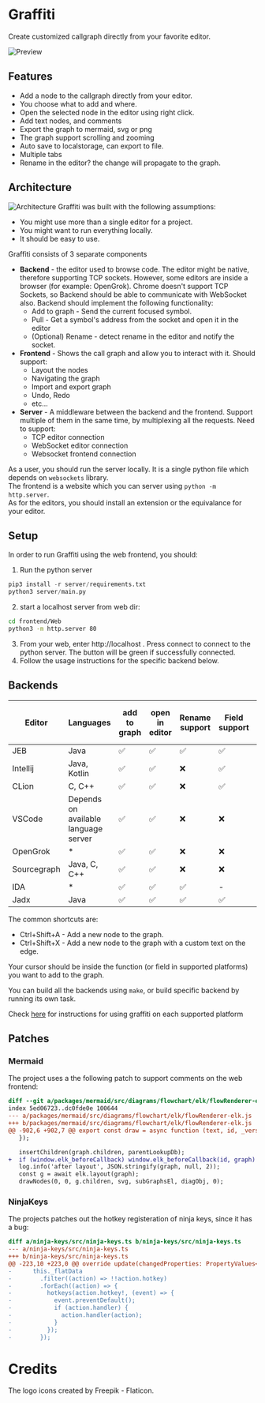 Graffiti
========
Create customized callgraph directly from your favorite editor.

![Preview](docs/images/screenshots/screenshot.png)

## Features
* Add a node to the callgraph directly from your editor. 
* You choose what to add and where.
* Open the selected node in the editor using right click.
* Add text nodes, and comments
* Export the graph to mermaid, svg or png 
* The graph support scrolling and zooming
* Auto save to localstorage, can export to file.
* Multiple tabs
* Rename in the editor? the change will propagate to the graph.

## Architecture
![Architecture](docs/images/architecture.svg)
Graffiti was built with the following assumptions:
- You might use more than a single editor for a project.
- You might want to run everything locally.
- It should be easy to use.

Graffiti consists of 3 separate components
- **Backend** - the editor used to browse code. The editor might be native, therefore supporting TCP sockets. However, some editors are inside a browser (for example: OpenGrok). Chrome doesn't support TCP Sockets, so Backend should be able to communicate with WebSocket also. Backend should implement the following functionality:
    - Add to graph - Send the current focused symbol.
    - Pull - Get a symbol's address from the socket and open it in the editor
    - (Optional) Rename - detect rename in the editor and notify the socket.
- **Frontend** - Shows the call graph and allow you to interact with it. Should support:
    - Layout the nodes
    - Navigating the graph
    - Import and export graph
    - Undo, Redo
    - etc...
- **Server** - A middleware between the backend and the frontend. Support multiple of them in the same time, by multiplexing all the requests.
Need to support:
    - TCP editor connection
    - WebSocket editor connection
    - Websocket frontend connection

As a user, you should run the server locally. It is a single python file which depends on `websockets` library.  
The frontend is a website which you can server using `python -m http.server`.  
As for the editors, you should install an extension or the equivalance for your editor.

## Setup
In order to run Graffiti using the web frontend, you should:

1. Run the python server
```python
pip3 install -r server/requirements.txt
python3 server/main.py
```
2. start a localhost server from web dir:
```bash
cd frontend/Web
python3 -m http.server 80
```
3. From your web, enter http://localhost . Press connect to connect to the python server. The button will be green if successfully connected.
4. Follow the usage instructions for the specific backend below.

## Backends
| Editor      | Languages                            | add to graph | open in editor | Rename support | Field support | Add line to graph | Add xrefs |Socket type |
| ----------- | ------------------------------------ | ------------ | -------------- | -------------- | ------------- | ----------------- | --------- | ---------- |
| JEB         | Java                                 | ✅           | ✅            | ✅            | ✅            | ✅                |    ✅    | TCP        |
| Intellij    | Java, Kotlin                         | ✅           | ✅            | ❌            | ✅            | ✅                |    ✅    | TCP        |
| CLion       | C, C++                               | ✅           | ✅            | ❌            | ✅            | ✅                |    ❌    | TCP        |
| VSCode      | Depends on available language server | ✅           | ✅            | ❌            | ❌            | ✅                |    ❌    | TCP        |
| OpenGrok    | *                                    | ✅           | ✅            | ❌            | ❌            | ✅                |    ❌    | Websocket  |
| Sourcegraph | Java, C, C++                         | ✅           | ✅            | ❌            | ❌            | ✅                |    ❌    | Websocket  |
| IDA         | *                                    | ✅           | ✅            | ✅            | -             | ✅                |    ✅    | TCP        |
| Jadx        | Java                                 | ✅           | ✅            | ✅            | ✅            | ❌                |    ✅    | TCP        |

The common shortcuts are:
* Ctrl+Shift+A - Add a new node to the graph.
* Ctrl+Shift+X - Add a new node to the graph with a custom text on the edge.

Your cursor should be inside the function (or field in supported platforms) you want to add to the graph.

You can build all the backends using `make`, or build specific backend by running its own task.

Check [here](docs/platforms) for instructions for using graffiti on each supported platform

## Patches
### Mermaid
The project uses a the following patch to support comments on the web frontend:
```diff
diff --git a/packages/mermaid/src/diagrams/flowchart/elk/flowRenderer-elk.js b/packages/mermaid/src/diagrams/flowchart/elk/flowRenderer-elk.js
index 5ed06723..dc0fde0e 100644
--- a/packages/mermaid/src/diagrams/flowchart/elk/flowRenderer-elk.js
+++ b/packages/mermaid/src/diagrams/flowchart/elk/flowRenderer-elk.js
@@ -902,6 +902,7 @@ export const draw = async function (text, id, _version, diagObj) {
   });

   insertChildren(graph.children, parentLookupDb);
+  if (window.elk_beforeCallback) window.elk_beforeCallback(id, graph)
   log.info('after layout', JSON.stringify(graph, null, 2));
   const g = await elk.layout(graph);
   drawNodes(0, 0, g.children, svg, subGraphsEl, diagObj, 0);
```
### NinjaKeys
The projects patches out the hotkey registeration of ninja keys, since it has a bug:
```diff
diff a/ninja-keys/src/ninja-keys.ts b/ninja-keys/src/ninja-keys.ts
--- a/ninja-keys/src/ninja-keys.ts
+++ b/ninja-keys/src/ninja-keys.ts
@@ -223,10 +223,0 @@ override update(changedProperties: PropertyValues<this>) {
-      this._flatData
-        .filter((action) => !!action.hotkey)
-        .forEach((action) => {
-          hotkeys(action.hotkey!, (event) => {
-            event.preventDefault();
-            if (action.handler) {
-              action.handler(action);
-            }
-          });
-        });
```

# Credits
The logo icons created by Freepik - Flaticon.